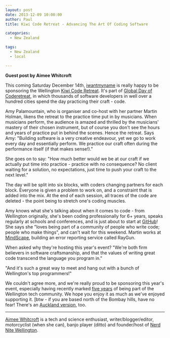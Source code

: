 ```yaml
---
layout: post
date: 2013-12-09 10:00:00
author: Paul
title: Kiwi Code Retreat - Advancing The Art Of Coding Software

categories:
  - New Zealand

tags:
  - New Zealand
  - local

---
```

<!-- excerpt -->

**Guest post by Aimee Whitcroft**

This coming Saturday December 14th, [iwantmyname](https://iwantmyname.co.nz/) is really happy to be sponsoring the Wellington [Kiwi Code Retreat](http://www.meetup.com/kiwi-code-retreat/events/142880662/). It's part of [Global Day of Coderetreat](http://globalday.coderetreat.org/), in which thousands of software developers in well over a hundred cities spend the day practicing their craft - code.

<!-- /excerpt -->

Amy Palamountain, who is organiser and co-host with her partner Martin Holman, likens the retreat to the practice time put in by musicians. When musicians perform, the audience is amazed and thrilled by the musicians' mastery of their chosen instrument, but of course you don't see the hours and years of practice put in behind the scenes. Hence the retreat. Says Amy: "Building software is a very creative endeavour, yet we go to work every day and essentially perform. We practice our craft often during the performance itself (if that makes sense!)."

She goes on to say: "How much better would we be at our craft if we actually put time into practice - practice with no consequence? No client waiting for a solution, no expectations, just time to push your craft to the next level."

The day will be split into six blocks, with coders changing partners for each block. Everyone is given a problem to work on, and a constraint that is added into the mix. At the end of each session, all traces of the code are deleted - the point being to stretch one's coding muscles.

Amy knows what she's talking about when it comes to code - from Wellington originally, she's been coding professionally for 6+ years, speaks regularly at schools and conferences, and is just about to start at [GitHub](https://iwantmyname.co.nz/services/developer/github-pages-custom-domain)! She says she "loves being part of a community of people who write code; people who make things", and can't wait for this weekend. Martin works at [MindScape](http://www.mindscapehq.com/), building an error reporting service called RayGun.

When asked why they're hosting this year's event? "We're both firm believers in software craftsmanship, and that the values of writing great code transcend the language you program in."

"And it's such a great way to meet and hang out with a bunch of Wellington's top programmers!"

We couldn't agree more, and we're really proud to be sponsoring this year's event, especially having recently marked [five years](https://iwantmyname.com/blog/2013/12/happy-5th-birthday-iwantmyname.html) of being part of the Wellington tech community. We hope you enjoy it as much as we've enjoyed supporting it. [btw - if you are based north of the Bombay hills, have no fear! There's an [Auckland version](http://www.meetup.com/kiwi-code-retreat/events/142664562/), too.

***

[Aimee Whitcroft](http://aimee.geek.nz/) is a tech and science enthusiast, writer/blogger/editor, motorcyclist (when she can), banjo player (ditto) and founder/host of [Nerd Nite Wellington](http://wellington.nerdnite.com/).
